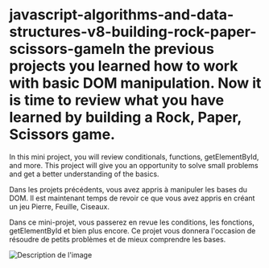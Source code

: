 # javascript-algorithms-and-data-structures-v8-building-rock-paper-scissors-gameIn the previous projects you learned how to work with basic DOM manipulation. Now it is time to review what you have learned by building a Rock, Paper, Scissors game.

In this mini project, you will review conditionals, functions, getElementById, and more. This project will give you an opportunity to solve small problems and get a better understanding of the basics.


Dans les projets précédents, vous avez appris à manipuler les bases du DOM. Il est maintenant temps de revoir ce que vous avez appris en créant un jeu Pierre, Feuille, Ciseaux.

Dans ce mini-projet, vous passerez en revue les conditions, les fonctions, getElementById et bien plus encore. Ce projet vous donnera l'occasion de résoudre de petits problèmes et de mieux comprendre les bases.


![Description de l'image](images/Screenshot%20from%202024-08-10%2013-21-11.png)


